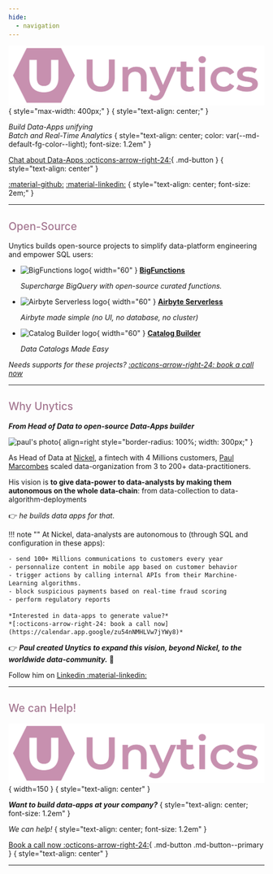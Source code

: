 ```yaml
---
hide:
  - navigation
---
```


<style>
h1 {
    display: none;
}

:root {
--md-primary-fg-color: #c790af!important;
--md-typeset-a-color: #a47791!important;
}

.admonition.note {
border-color: #c790af!important;
}

.md-button:hover {
border-color: #a47791!important;
background-color: #a47791!important;
}

h2 {
    color: var(--md-typeset-a-color);
    font-weight: 500!important;
}

</style>



![Unytics logo](assets/unytics_logo_and_name.svg){ style="max-width: 400px;" }
{ style="text-align: center;" }


*Build Data-Apps unifying*<br>
*Batch and Real-Time Analytics*
{ style="text-align: center; color: var(--md-default-fg-color--light); font-size: 1.2em" }

[Chat about Data-Apps :octicons-arrow-right-24:](https://calendar.app.google/zu54nNMHLVw7jYWy8){ .md-button }
{ style="text-align: center" }

[:material-github:](https://github.com/unytics/)
[:material-linkedin:](https://www.linkedin.com/company/unytics/)
{ style="text-align: center; font-size: 2em;" }

---


## Open-Source


Unytics builds open-source projects to simplify data-platform engineering and empower SQL users:


<div class="grid cards" markdown>

-   ![BigFunctions logo](https://unytics.io/bigfunctions/assets/logo.png){ width="60" }
    **[BigFunctions](/bigfunctions/)**

    *Supercharge BigQuery with open-source curated functions.*

-   ![Airbyte Serverless logo](https://github.com/unytics/unytics/assets/111615732/484feaa8-6ba9-436c-aa67-741fb18a17be){ width="60" }
    **[Airbyte Serverless](https://github.com/unytics/airbyte_serverless)**

    *Airbyte made simple (no UI, no database, no cluster)*

-   ![Catalog Builder logo](https://github.com/unytics/unytics/assets/111615732/6edd2296-d0b1-4d35-86c6-a8c2499b287d){ width="60" }
    **[Catalog Builder](/catalog_builder/)**

    *Data Catalogs Made Easy*

</div>

*Needs supports for these projects?*
*[:octicons-arrow-right-24: book a call now](https://calendar.app.google/zu54nNMHLVw7jYWy8)*

---


## Why Unytics




***From Head of Data to open-source Data-Apps builder***

![paul's photo](https://cdn.prod.website-files.com/65538482a580fa3920393f87/66fa659a10b65f5ff1a6e7df_Paul-p-500.jpeg){ align=right style="border-radius: 100%; width: 300px;" }

As Head of Data at [Nickel](https://nickel.eu), a fintech with 4 Millions customers, [Paul Marcombes](https://www.linkedin.com/in/paul-marcombes/) scaled data-organization from 3 to 200+ data-practitioners.

His vision is **to give data-power to data-analysts by making them autonomous on the whole data-chain**: from data-collection to data-algorithm-deployments

👉 *he builds data apps for that*.

!!! note ""
    At Nickel, data-analysts are autonomous to (through SQL and configuration in these apps):

    - send 100+ Millions communications to customers every year
    - personnalize content in mobile app based on customer behavior
    - trigger actions by calling internal APIs from their Marchine-Learning algorithms.
    - block suspicious payments based on real-time fraud scoring
    - perform regulatory reports

    *Interested in data-apps to generate value?*
    *[:octicons-arrow-right-24: book a call now](https://calendar.app.google/zu54nNMHLVw7jYWy8)*

👉 ***Paul created Unytics to expand this vision, beyond Nickel, to the worldwide data-community.*** 🚀

Follow him on [Linkedin :material-linkedin:](https://www.linkedin.com/in/paul-marcombes/)

---

## We can Help!


![Unytics logo](assets/unytics_logo_and_name.svg){ width=150 }
{ style="text-align: center" }

***Want to build data-apps at your company?***
{ style="text-align: center; font-size: 1.2em" }

*We can help!*
{ style="text-align: center; font-size: 1.2em" }


[Book a call now :octicons-arrow-right-24:](https://calendar.app.google/zu54nNMHLVw7jYWy8){ .md-button .md-button--primary }
{ style="text-align: center" }


---



<br>
